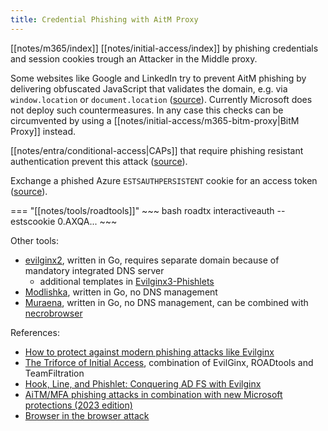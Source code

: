```yaml
---
title: Credential Phishing with AitM Proxy
---
```


[[notes/m365/index]] [[notes/initial-access/index]] by phishing credentials and session cookies trough an Attacker in the Middle proxy.

Some websites like Google and LinkedIn try to prevent AitM phishing by delivering obfuscated JavaScript that validates the domain, e.g. via `window.location` or `document.location` ([source](https://drive.google.com/file/d/1zZIZta5wa1U-bHp66sH42xVdyVkjkr2L/view)).
Currently Microsoft does not deploy such countermeasures.
In any case this checks can be circumvented by using a [[notes/initial-access/m365-bitm-proxy|BitM Proxy]] instead.

[[notes/entra/conditional-access|CAPs]] that require phishing resistant authentication prevent this attack ([source](https://www.youtube.com/watch?app=desktop&v=tI1bdVohOK8)).

Exchange a phished Azure `ESTSAUTHPERSISTENT` cookie for an access token ([source](https://twitter.com/_dirkjan/status/1666883269671911455)).

=== "[[notes/tools/roadtools]]"
    ~~~ bash
    roadtx interactiveauth --estscookie 0.AXQA...
    ~~~

Other tools:

- [evilginx2](https://github.com/kgretzky/evilginx2), written in Go, requires separate domain because of mandatory integrated DNS server
  - additional templates in [Evilginx3-Phishlets](https://github.com/simplerhacking/Evilginx3-Phishlets)
- [Modlishka](https://github.com/drk1wi/modlishka), written in Go, no DNS management
- [Muraena](https://github.com/muraenateam/muraena), written in Go, no DNS management, can be combined with [necrobrowser](https://github.com/muraenateam/necrobrowser)

References:

- [How to protect against modern phishing attacks like Evilginx](https://web.archive.org/web/20231202043908/https://bleekseeks.com/blog/how-to-protect-against-modern-phishing-attacks)
- [The Triforce of Initial Access](http://web.archive.org/web/20231109132519/https://trustedsec.com/blog/the-triforce-of-initial-access), combination of EvilGinx, ROADtools and TeamFiltration
- [Hook, Line, and Phishlet: Conquering AD FS with Evilginx](http://web.archive.org/web/20230803165950/https://research.aurainfosec.io/pentest/hook-line-and-phishlet/)
- [AiTM/MFA phishing attacks in combination with new Microsoft protections (2023 edition)](http://web.archive.org/web/20230705062639/https://jeffreyappel.nl/aitm-mfa-phishing-attacks-in-combination-with-new-microsoft-protections-2023-edt/)
- [Browser in the browser attack](http://web.archive.org/web/20221006095538/https://mrd0x.com/browser-in-the-browser-phishing-attack/)
